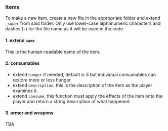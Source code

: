 ### Items
To make a new item, create a new file in the appropriate folder and extend `_super` from said folder. Only use lower-case alphanumeric characters and dashes (`-`) for the file name as it will be used in the code.

#### 1. extend `name`
This is the human-readable name of the item.

#### 2. consumables
  - extend `hunger` if needed, default is 3 but individual consumables can restore more or less hunger.
  - extend `description`, this is the description of the item as the player examines it.
  - extend `consume`, this function must apply the effects of the item onto the player and return a string description of what happened.

#### 3. armor and weapons
TBA
